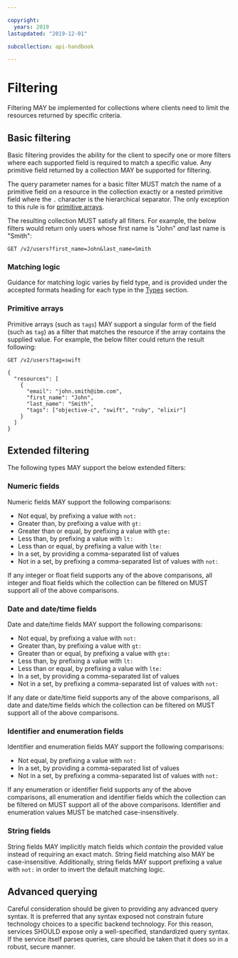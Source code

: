 ```yaml
---

copyright:
  years: 2019
lastupdated: "2019-12-01"

subcollection: api-handbook

---
```


# Filtering

Filtering MAY be implemented for collections where clients need to limit the resources returned by
specific criteria.

## Basic filtering

Basic filtering provides the ability for the client to specify one or more filters where each
supported field is required to match a specific value. Any primitive field returned by a collection
MAY be supported for filtering.

The query parameter names for a basic filter MUST match the name of a primitive field on a resource
in the collection exactly or a nested primitive field where the `.` character is the hierarchical
separator. The only exception to this rule is for [primitive arrays](#primitive-arrays).

The resulting collection MUST satisfy all filters. For example, the below filters would return only
users whose first name is "John" _and_ last name is "Smith":

`GET /v2/users?first_name=John&last_name=Smith`

### Matching logic

Guidance for matching logic varies by field type, and is provided under the accepted formats heading
for each type in the [Types](/docs/api-handbook/design/types.html) section.

### Primitive arrays

Primitive arrays (such as `tags`) MAY support a singular form of the field (such as `tag`) as a
filter that matches the resource if the array contains the supplied value. For example, the below
filter could return the result following:

`GET /v2/users?tag=swift`

```
{
  "resources": [
    {
      "email": "john.smith@ibm.com",
      "first_name": "John",
      "last_name": "Smith",
      "tags": ["objective-c", "swift", "ruby", "elixir"]
    }
  ]
}
```

## Extended filtering

The following types MAY support the below extended filters:

### Numeric fields

Numeric fields MAY support the following comparisons:

* Not equal, by prefixing a value with `not:`
* Greater than, by prefixing a value with `gt:`
* Greater than or equal, by prefixing a value with `gte:`
* Less than, by prefixing a value with `lt:`
* Less than or equal, by prefixing a value with `lte:`
* In a set, by providing a comma-separated list of values
* Not in a set, by prefixing a comma-separated list of values with `not:`

If any integer or float field supports any of the above comparisons, all integer and float fields
which the collection can be filtered on MUST support all of the above comparisons.

### Date and date/time fields

Date and date/time fields MAY support the following comparisons:

* Not equal, by prefixing a value with `not:`
* Greater than, by prefixing a value with `gt:`
* Greater than or equal, by prefixing a value with `gte:`
* Less than, by prefixing a value with `lt:`
* Less than or equal, by prefixing a value with `lte:`
* In a set, by providing a comma-separated list of values
* Not in a set, by prefixing a comma-separated list of values with `not:`

If any date or date/time field supports any of the above comparisons, all date and date/time fields
which the collection can be filtered on MUST support all of the above comparisons.

### Identifier and enumeration fields

Identifier and enumeration fields MAY support the following comparisons:

* Not equal, by prefixing a value with `not:`
* In a set, by providing a comma-separated list of values
* Not in a set, by prefixing a comma-separated list of values with `not:`

If any enumeration or identifier field supports any of the above comparisons, all enumeration and
identifier fields which the collection can be filtered on MUST support all of the above comparisons.
Identifier and enumeration values MUST be matched case-insensitively.

### String fields

String fields MAY implicitly match fields which _contain_ the provided value instead of requiring an
exact match. String field matching also MAY be case-insensitive. Additionally, string fields MAY
support prefixing a value with `not:` in order to invert the default matching logic.

## Advanced querying

Careful consideration should be given to providing any advanced query syntax. It is preferred that
any syntax exposed not constrain future technology choices to a specific backend technology. For
this reason, services SHOULD expose only a well-specified, standardized query syntax. If the service
itself parses queries, care should be taken that it does so in a robust, secure manner.
